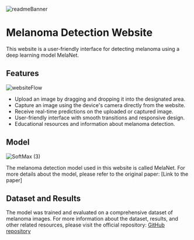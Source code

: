 ![readmeBanner](https://github.com/mpsych/melanoma/assets/78832141/475654f3-33c7-43fc-9939-93b8b4ccdd21)

# Melanoma Detection Website

This website is a user-friendly interface for detecting melanoma using a deep learning model MelaNet.

## Features

![websiteFlow](https://github.com/mpsych/melanoma/assets/78832141/dacfb0ee-2bf7-4d41-85b7-0c0862e8e795)

- Upload an image by dragging and dropping it into the designated area.
- Capture an image using the device's camera directly from the website.
- Receive real-time predictions on the uploaded or captured image.
- User-friendly interface with smooth transitions and responsive design.
- Educational resources and information about melanoma detection.

## Model

![SoftMax (3)](https://github.com/mpsych/melanoma/assets/78832141/cd68afd9-959d-432c-8769-bcb49636474a)

The melanoma detection model used in this website is called MelaNet. For more details about the model, please refer to the original paper: [Link to the paper]

## Dataset and Results

The model was trained and evaluated on a comprehensive dataset of melanoma images. For more information about the dataset, results, and other related resources, please visit the official repository: [GitHub repository](https://github.com/mpsych/melanoma_detection)
